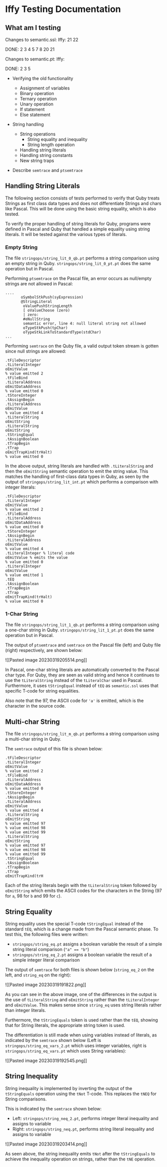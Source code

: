 # Iffy Testing Documentation
## What am I testing
Changes to semantic.ssl:
Iffy: 21 22

DONE: 2 3 4 5 7 8 20 21 

Changes to semantic.pt:
Iffy:

DONE: 2 3 5 

- Verifying the old functionality
    - Assignment of variables
    - Binary operation
    - Ternary operation
    - Unary operation
    - If statement
    - Else statement
- String handling
    - String operations
        - String equality and inequality
        - String length operation
    - Handling string literals
    - Handling string constants
    - New string traps

- Describe `semtrace` and `ptsemtrace`



## Handling String Literals
The following section consists of tests performed to verify that Quby treats Strings as first class data types and does not differentiate Strings and chars like Pascal. This will be done using the basic string equality, which is also tested.

To verify the proper handling of string literals for Quby, programs were defined in Pascal and Quby that handled a simple equality using string literals. It will be tested against the various types of literals.

### Empty String
The file `stringops/string_lit_0_qb.pt` performs a string comparison using an empty string in Quby. `stringops/string_lit_0_pt.pt` does the same operation but in Pascal.

Performing `ptsemtrace` on the Pascal file, an error occurs as null/empty strings are not allowed in Pascal:

```
....
       oSymbolStkPush(syExpression)
       @StringLiteral
        oValuePushStringLength
        [ oValueChoose (zero)
        | zero:
        #eNullString
        semantic error, line 4: null literal string not allowed
        oTypeStkPush(tpChar)
        oTypeStkLinkToStandardType(stdChar)
...
```

Performing `semtrace` on the Quby file, a valid output token stream is gotten since null strings are allowed:

```
.tFileDescriptor
.tLiteralInteger
oEmitValue
% value emitted 2
.tFileBind
.tLiteralAddress
oEmitDataAddress
% value emitted 0
.tStoreInteger
.tAssignBegin
.tLiteralAddress
oEmitValue
% value emitted 4
.tLiteralString
oEmitString
.tLiteralString
oEmitString
.tStringEqual
.tAssignBoolean
.tTrapBegin
.tTrap
oEmitTrapKind(trHalt)
% value emitted 0
```

In the above output, string literals are handled with `.tLiteralString` and then the `oEmitString` semantic operation to emit the string value. This matches the handling of first-class data types in Quby, as seen by the output of `stringops/string_lit_int.pt` which performs a comparison with integer literals:

```
.tFileDescriptor
.tLiteralInteger
oEmitValue
% value emitted 2
.tFileBind
.tLiteralAddress
oEmitDataAddress
% value emitted 0
.tStoreInteger
.tAssignBegin
.tLiteralAddress
oEmitValue
% value emitted 4
.tLiteralInteger % literal code
oEmitValue % emits the value
% value emitted 0
.tLiteralInteger
oEmitValue
% value emitted 1
.tEQ
.tAssignBoolean
.tTrapBegin
.tTrap
oEmitTrapKind(trHalt)
% value emitted 0
```

### 1-Char String
The file `stringops/string_lit_1_qb.pt` performs a string comparison using a one-char string in Quby. `stringops/string_lit_1_pt.pt` does the same operation but in Pascal.

The output of `ptsemtrace` and `semtrace` on the Pascal file (left) and Quby file (right) respectively, are shown below:

![[Pasted image 20230319205514.png]]

In Pascal, one-char string literals are automatically converted to the Pascal char type. For Quby, they are seen as valid string and hence it continues to use the `tLiteralString` instead of the `tLiteralChar` used in Pascal. Furthermore, it uses `tStringEqual` instead of `tEQ` as `semantic.ssl` uses that specific T-code for string equalities.

Also note that the 97, the ASCII code for `'a'` is emitted, which is the character in the source code.

## Multi-char String
The file `stringops/string_lit_m_qb.pt` performs a string comparison using a multi-char string in Quby.

The `semtrace` output of this file is shown below:

```
.tFileDescriptor
.tLiteralInteger
oEmitValue
% value emitted 2
.tFileBind
.tLiteralAddress
oEmitDataAddress
% value emitted 0
.tStoreInteger
.tAssignBegin
.tLiteralAddress
oEmitValue
% value emitted 4
.tLiteralString
oEmitString
% value emitted 97
% value emitted 98
% value emitted 99
.tLiteralString
oEmitString
% value emitted 97
% value emitted 98
% value emitted 99
.tStringEqual
.tAssignBoolean
.tTrapBegin
.tTrap
oEmitTrapKind(trH
```

Each of the string literals begin with the `tLiteralString` token followed by `oEmitString` which emits the ASCII codes for the characters in the String (97 for `a`, 98 for `b` and 99 for `c`).

## String Equality
String equality uses the special T-code `tStringEqual` instead of the standard `tEQ`, which is a change made from the Pascal semantic phase. To test this, the following files were written:

- `stringops/string_eq.pt` assigns a boolean variable the result of a simple string literal comparison (`"a" == "b"`)
- `stringops/string_eq_2.pt` assigns a boolean variable the result of a simple integer literal comparison

The output of `semtrace` for both files is shown below (`string_eq_2` on the left, and `string_eq` on the right):

![[Pasted image 20230319191822.png]]

As you can see in the above image, one of the differences in the output is the use of `tLiteralString` and `oEmitString` rather than the `tLiteralInteger` and `oEmitValue`. This makes sense since `string_eq` uses string literals rather than integer literals.

Furthermore, the `tStringEquals` token is used rather than the `tEQ`, showing that for String literals, the appropriate string token is used. 

The differentiation is still made when using variables instead of literals, as indicated by the `semtrace` shown below (Left is `stringops/string_eq_vars_2.pt` which uses integer variables, right is `stringops/string_eq_vars.pt` which uses String variables):

![[Pasted image 20230319192545.png]]

## String Inequality
String inequality is implemented by inverting the output of the `tStringEquals` operation using the `tNot` T-code. This replaces the `tNEQ` for String comparisons.

This is indicated by the `semtrace` shown below:
- Left: `stringops/string_neq_2.pt`, performs integer literal inequality and assigns to variable
- Right: `stringops/string_neq.pt`, performs string literal inequality and assigns to variable

![[Pasted image 20230319203414.png]]

As seen above, the string inequality emits `tNot` after the `tStringEquals` to achieve the inequality operation on strings, rather than the `tNE` operation.